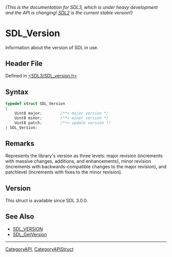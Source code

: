 ###### (This is the documentation for SDL3, which is under heavy development and the API is changing! [SDL2](https://wiki.libsdl.org/SDL2/) is the current stable version!)
# SDL_Version

Information about the version of SDL in use.

## Header File

Defined in [<SDL3/SDL_version.h>](https://github.com/libsdl-org/SDL/blob/main/include/SDL3/SDL_version.h)

## Syntax

```c
typedef struct SDL_Version
{
    Uint8 major;        /**< major version */
    Uint8 minor;        /**< minor version */
    Uint8 patch;        /**< update version */
} SDL_Version;
```

## Remarks

Represents the library's version as three levels: major revision
(increments with massive changes, additions, and enhancements), minor
revision (increments with backwards-compatible changes to the major
revision), and patchlevel (increments with fixes to the minor revision).

## Version

This struct is available since SDL 3.0.0.

## See Also

- [SDL_VERSION](SDL_VERSION)
- [SDL_GetVersion](SDL_GetVersion)

----
[CategoryAPI](CategoryAPI), [CategoryAPIStruct](CategoryAPIStruct)

